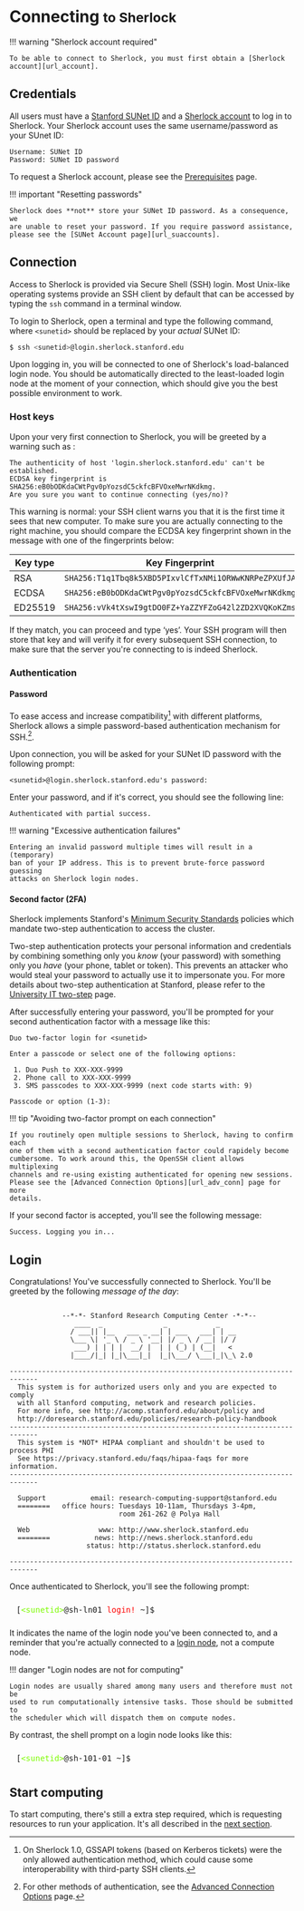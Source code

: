 # Connecting <small>to Sherlock </small>

!!! warning "Sherlock account required"

    To be able to connect to Sherlock, you must first obtain a [Sherlock
    account][url_account].


## Credentials

All users must have a [Stanford SUNet ID][url_sunet] and a [Sherlock
account][url_account] to log in to Sherlock. Your Sherlock account uses the
same username/password as your SUnet ID:

    Username: SUNet ID
    Password: SUNet ID password

To request a Sherlock account, please see the [Prerequisites][url_account]
page.

!!! important "Resetting passwords"

    Sherlock does **not** store your SUNet ID password. As a consequence, we
    are unable to reset your password. If you require password assistance,
    please see the [SUNet Account page][url_suaccounts].

## Connection

Access to Sherlock is provided via Secure Shell (SSH) login. Most Unix-like
operating systems provide an SSH client by default that can be accessed by
typing the `ssh` command in a terminal window.

To login to Sherlock, open a terminal and type the following command, where
`<sunetid>` should be replaced by your *actual* SUNet ID:

```bash
$ ssh <sunetid>@login.sherlock.stanford.edu
```

Upon logging in, you will be connected to one of Sherlock's load-balanced login
node. You should be automatically directed to the least-loaded login node at
the moment of your connection, which should give you the best possible
environment to work.

### Host keys

Upon your very first connection to Sherlock, you will be greeted by a warning
such as :

    The authenticity of host 'login.sherlock.stanford.edu' can't be established.
    ECDSA key fingerprint is SHA256:eB0bODKdaCWtPgv0pYozsdC5ckfcBFVOxeMwrNKdkmg.
    Are you sure you want to continue connecting (yes/no)?


This warning is normal: your SSH client warns you that it is the first time it
sees that new computer. To make sure you are actually connecting to the right
machine, you should compare the ECDSA key fingerprint shown in the message with
one of the fingerprints below:

Key type | Key Fingerprint
---------|----------------
RSA      | `SHA256:T1q1Tbq8k5XBD5PIxvlCfTxNMi1ORWwKNRPeZPXUfJA`
ECDSA    | `SHA256:eB0bODKdaCWtPgv0pYozsdC5ckfcBFVOxeMwrNKdkmg`
ED25519  | `SHA256:vVk4tXswI9gtDO0FZ+YaZZYFZoG42l2ZD2XVQKoKZms`

If they match, you can proceed and type ‘yes’. Your SSH program will then store
that key and will verify it for every subsequent SSH connection, to make sure
that the server you're connecting to is indeed Sherlock.



### Authentication

#### Password

To ease access and increase compatibility[^krb_legacy] with different
platforms, Sherlock allows a simple password-based authentication mechanism for
SSH.[^auth_methods].

Upon connection, you will be asked for your SUNet ID password with the
following prompt:

    <sunetid>@login.sherlock.stanford.edu's password:

Enter your password, and if it's correct, you should see the following line:

    Authenticated with partial success.


!!! warning "Excessive authentication failures"

    Entering an invalid password multiple times will result in a (temporary)
    ban of your IP address. This is to prevent brute-force password guessing
    attacks on Sherlock login nodes.


#### Second factor (2FA)

Sherlock implements Stanford's [Minimum Security Standards][url_minsec]
policies which mandate two-step authentication to access the cluster.

Two-step authentication protects your personal information and credentials by
combining something only you *know* (your password) with something only you
*have* (your phone, tablet or token). This prevents an attacker who would steal
your password to actually use it to impersonate you. For more details about
two-step authentication at Stanford, please refer to the [University IT
two-step][url_twostep] page.


After successfully entering your password, you'll be prompted for your second
authentication factor with a message like this:

    Duo two-factor login for <sunetid>

    Enter a passcode or select one of the following options:

     1. Duo Push to XXX-XXX-9999
     2. Phone call to XXX-XXX-9999
     3. SMS passcodes to XXX-XXX-9999 (next code starts with: 9)

    Passcode or option (1-3):


!!! tip "Avoiding two-factor prompt on each connection"

    If you routinely open multiple sessions to Sherlock, having to confirm each
    one of them with a second authentication factor could rapidely become
    cumbersome. To work around this, the OpenSSH client allows multiplexing
    channels and re-using existing authenticated for opening new sessions.
    Please see the [Advanced Connection Options][url_adv_conn] page for more
    details.

If your second factor is accepted, you'll see the following message:

    Success. Logging you in...


## Login

Congratulations! You've successfully connected to Sherlock. You'll be greeted
by the following *message of the day*:

```

             --*-*- Stanford Research Computing Center -*-*--
                ____  _               _            _
               / ___|| |__   ___ _ __| | ___   ___| | __
               \___ \| '_ \ / _ \ '__| |/ _ \ / __| |/ /
                ___) | | | |  __/ |  | | (_) | (__|   <
               |____/|_| |_|\___|_|  |_|\___/ \___|_|\_\ 2.0

-----------------------------------------------------------------------------
  This system is for authorized users only and you are expected to comply
  with all Stanford computing, network and research policies.
  For more info, see http://acomp.stanford.edu/about/policy and
  http://doresearch.stanford.edu/policies/research-policy-handbook
-----------------------------------------------------------------------------
  This system is *NOT* HIPAA compliant and shouldn't be used to process PHI
  See https://privacy.stanford.edu/faqs/hipaa-faqs for more information.
-----------------------------------------------------------------------------

  Support           email: research-computing-support@stanford.edu
  ========   office hours: Tuesdays 10-11am, Thursdays 3-4pm,
                           room 261-262 @ Polya Hall

  Web                 www: http://www.sherlock.stanford.edu
  ========           news: http://news.sherlock.stanford.edu
                   status: http://status.sherlock.stanford.edu

-----------------------------------------------------------------------------
```

Once authenticated to Sherlock, you'll see the following prompt:

<!-- manual coloring -->
<pre style="padding: 10.5px 12px">
[<font color=lawngreen>&lt;sunetid&gt;</font>@sh-ln01 <font color=red>login!</font> ~]$
</pre>

It indicates the name of the login node you've been connected to, and a
reminder that you're actually connected to a [login node][url_login], not a
compute node.

!!! danger "Login nodes are not for computing"

    Login nodes are usually shared among many users and therefore must not be
    used to run computationally intensive tasks. Those should be submitted to
    the scheduler which will dispatch them on compute nodes.

By contrast, the shell prompt on a login node looks like this:

<!-- manual coloring -->
<pre style="padding: 10.5px 12px">
[<font color=lawngreen>&lt;sunetid&gt;</font>@sh-101-01 ~]$
</pre>


## Start computing

To start computing, there's still a extra step required, which is requesting
resources to run your application. It's all described in the [next
section][url_submit].

[comment]: #  (link URLs -----------------------------------------------------)

[url_prereq]:       /docs/getting-started/prerequisites
[url_account]:      /docs/getting-started/prerequisites#how-to-request-an-account
[url_adv_conn]:     /docs/advanced-topics/connection
[url_suaccounts]:   https://accounts.stanford.edu/
[url_sunet]:        https://uit.stanford.edu/service/accounts/sunetids
[url_minsec]:       https://uit.stanford.edu/guide/securitystandards
[url_twostep]:      https://uit.stanford.edu/service/webauth/twostep
[url_login]:        http://localhost:8000/docs/overview/glossary/#login-nodes
[url_submit]:       /docs/getting-started/submitting

[comment]: #  (footnotes -----------------------------------------------------)

[^krb_legacy]: On Sherlock 1.0, GSSAPI tokens (based on Kerberos tickets)
were the only allowed authentication method, which could cause some
interoperability with third-party SSH clients.

[^auth_methods]: For other methods of authentication, see the [Advanced
 Connection Options][url_adv_conn] page.


